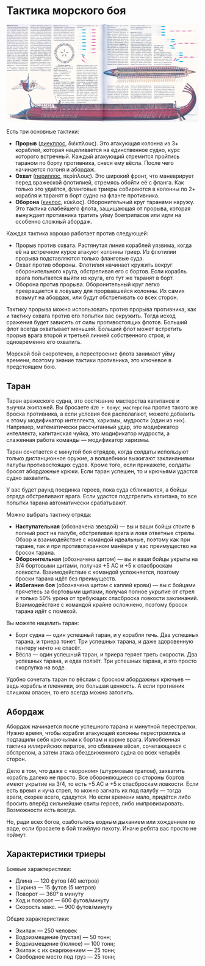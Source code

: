 # Тактика морского боя

![Скан из журнала](/images/fleet-tactic.jpg)

Есть три основные тактики:  
- **Прорыв** ([диекплос](/images/fleet-diecplous.jpg), διέκπλους). Это атакующая колонна из 3+ кораблей, которая нацеливается на единственное судно, курс которого встречный. Каждый атакующий стремится пройтись тараном по борту противника, снеся ему вёсла. После чего начинается погоня и абордаж.
- **Охват** ([периплос](/images/fleet-periplous.jpg), περίπλους). Это широкий фронт, что маневрирует перед вражеской флотилией, стремясь обойти её с фланга. Как только это удаётся, фланговые триеры собираются в колонны по 2+ корабля и таранят в борт судно на фланге противника.
- **Оборона** ([киклос](/images/fleet-cyclous.jpg), κύκλος). Оборонительный круг таранами наружу. Это тактика слабейшего флота, защищающая от прорыва, которая вынуждает противника тратить уйму боеприпасов или идти на особенно сложный абордаж.

Каждая тактика хорошо работает против следующей:  
- Прорыв против охвата. Растянутая линия кораблей уязвима, когда её на встречном курсе атакуют колонны триер. Из флотилии прорыва подставляются только фланговые суда.
- Охват против обороны. Флотилия начинает кружить вокруг оборонительного круга, обстреливая его с бортов. Если корабль врага попытается выйти из круга, его тут же таранят в борт.
- Оборона против прорыва. Оборонительный круг легко превращается в ловушку для прорвавшейся колонны. Их самих возьмут на абордаж, или будут обстреливать со всех сторон.

Тактику прорыва можно использовать против прорыва противника, как и тактику охвата против его попытки вас окружить. Тогда исход сражения будет зависеть от силы противостоящих флотов. Больший флот всегда охватывает меньший. Больший флот может встретить прорыв врага второй и третьей линией собственного строя, и одновременно его охватить.  

Морской бой скоротечен, а перестроение флота занимает уйму времени, поэтому знание тактики противника, это ключевое в предстоящем бою.  

## Таран

Таран вражеского судна, это состязание мастерства капитанов и выучки экипажей. Вы бросаете `d20 + бонус_мастерства` против такого же броска противника, а если условия боя располагают, можете добавить к этому модификатор интеллекта, харизмы, мудрости (один из них). Например, математически рассчитанный удар, это модификатор интеллекта, капитанская чуйка, это модификатор мудрости, а слаженная работа команды — модификатор харизмы.  

Таран сочетается с минутой боя отрядов, когда солдаты используют только дистанционное оружие, а волшебники выжигают заклинаниями палубы противостоящих судов. Кроме того, если прикажете, солдаты бросят абордажные крюки. Если таран успешен, то и крючьями удастся судно захватить.  

У вас будет раунд поединка героев, пока суда сближаются, а бойцы отряда обстреливают врага. Если удастся подстрелить капитана, то все попытки тарана автоматически срабатывают.  

Можно выбрать тактику отряда:  
- **Наступательная** (обозначена звездой) — вы и ваши бойцы стоите в полный рост на палубе, обстреливая врага и ловя ответные стрелы. Обзор и взаимодействие с командой идеальные, поэтому как при таране, так и при противотаранном манёвре у вас преимущество на бросок тарана.
- **Оборонительная** (обозначена щитом) — вы и ваши бойцы укрыты на 3/4 бортовыми щитами, получая +5 AC и +5 к спасброскам ловкости. Взаимодействие с командой усложняется, поэтому броски тарана идёт без преимуществ.
- **Избегание боя** (обозначена щитом с каплей крови) — вы с бойцами прячетесь за бортовыми щитами, получая полное укрытие от стрел и только 50% урона от требующих спасброска ловкости заклинаний. Взаимодействие с командой крайне осложнено, поэтому бросок тарана идёт с помехой.

Вы можете нацелить таран:  
- Борт судна — один успешный таран, и у корабля течь. Два успешных тарана, и триера тонет. Три успешных тарана, и даже здоровенную пентеру ничто не спасёт.
- Вёсла — один успешный таран, и триера теряет треть скорости. Два успешных тарана, и едва ползёт. Три успешных тарана, и это просто скорлупка на воде.

Удобно сочетать таран по вёслам с броском абордажных крючьев — ведь корабль и пленники, это большая ценность. А если противник слишком опасен, то его всегда можно затопить.

## Абордаж

Абордаж начинается после успешного тарана и минутной перестрелки. Нужно время, чтобы корабли атакующей колонны перестроились и подтащили себя крючьями к бортам и корме врага. Излюбленная тактика иллирийских пиратов, это сбивание вёсел, сочетающееся с обстрелом, а затем атака обездвиженного судна со всех четырёх сторон.

Дело в том, что даже с «вороном» (штурмовым трапом), захватить корабль далеко не просто. Все обороняющиеся со стороны бортов имеют укрытие на 3/4, то есть +5 AC и +5 к спасброскам ловкости. Если есть время и куча стрел, то можно загнать их под палубу — тогда враги, скорее всего, сдадутся. Но если времени мало, придётся либо бросить вперёд сильнейшие свиты героев, либо импровизировать. Возможности есть всегда.

Но, ради всех богов, озаботьтесь водным дыханием или хождением по воде, если бросаете в бой тяжёлую пехоту. Иначе ребята вас просто не поймут.

## Характеристики триеры

Боевые характеристики:  
- Длина — 120 футов (40 метров)
- Ширина — 15 футов (5 метров)
- Поворот — 360° в минуту
- Ход и поворот — 600 футов/минуту
- Скорость макс. — 900 футов/минуту

Общие характеристики:  
- Экипаж — 250 человек
- Водоизмещение (пустая) — 50 тонн;
- Водоизмещение (полное) — 100 тонн;
- Экипаж с их снаряжением — 25 тонн;
- Свободное место под груз — 25 тонн;

